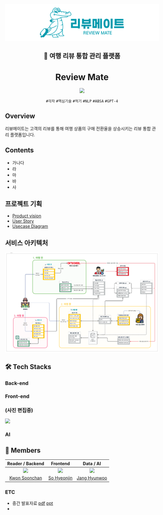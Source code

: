 
<div align="center">

![reviewmate_logo](./image/리뷰메이트%20로고.png)

## 🔎 여행 리뷰 통합 관리 플랫폼
# Review Mate 

[<img src="https://img.shields.io/badge/-reviewmate.co.kr-009AAB?logo=google-chrome&logoColor=white&label=%20&labelColor=grey" />](https://www.reviewmate.co.kr/)

`#각자` `#핵심기술` `#적기` `#NLP` `#ABSA` `#GPT-4`

</div>

## Overview

리뷰메이트는 고객의 리뷰를 통해 여행 상품의 구매 전환율을 상승시키는 리뷰 통합 관리 플랫폼입니다.


## Contents
- 가나다
- 라
- 마
- 바
- 사

## 프로젝트 기획
- [Product vision](./Product_Vision.md)
- [User Story](./User_Story.md)
- [Usecase Diagram](./Usecase_Diagram.md)

## 서비스 아키텍처
![](image/서비스%20아키텍처.png)

## 🛠 Tech Stacks
### Back-end
### Front-end

### (사진 편집중)
![](https://user-images.githubusercontent.com/11745691/197112888-c634aecc-fe5b-4087-94f9-cd4d0c4ab553.png) 
   
### AI

## 👥 Members

|Reader / Backend|                      Frontend|Data / AI|
| :------------------------------------------: | :------------------------------------------------: | :----------------------------------------------: |
![](https://avatars.githubusercontent.com/u/49567744?v=4?size=100) | ![](https://avatars.githubusercontent.com/u/65444249?v=4?size=120) | ![](https://avatars.githubusercontent.com/u/61009093?v=4?size=120) |
|  [Kwon Soonchan](https://github.com/hyeonic)  |  [So Hyeonjin](https://github.com/gudonghee2000)  |  [Jang Hyunwoo](https://github.com/summerlunaa)  |



### ETC
- 중간 발표자료 [pdf](./files/2-18.%20소마트리뷰%20(발표자료).pdf) [ppt](./files/리뷰메이트_중간발표자료%20(최종).pptx)
- 